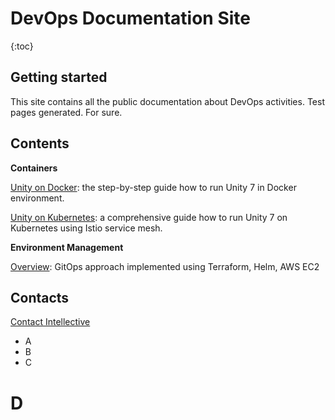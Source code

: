# DevOps Documentation Site
{:toc}
## Getting started 
This site contains all the public documentation about DevOps activities.
Test pages generated. For sure.

## Contents

**Containers**

[Unity on Docker](./unity/unity-on-docker.md): the step-by-step guide how to run Unity 7 in Docker environment.

[Unity on Kubernetes](./unity/unity-on-kubernetes.md): a comprehensive guide how to run Unity 7 on Kubernetes using Istio service mesh.

**Environment Management**

[Overview](./envmgmt/overview.md): GitOps approach implemented using Terraform, Helm, AWS EC2

## Contacts

[Contact Intellective](https://www.intellective.com/contact-us/)

* A
* B
* C

# D

